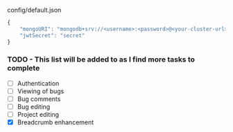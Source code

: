 config/default.json

```javascript
{
    "mongoURI": "mongodb+srv://<username>:<password>@<your-cluster-url>/test?retryWrites=true&w=majority",
    "jwtSecret": "secret"
}
```

### TODO - This list will be added to as I find more tasks to complete

-   [ ] Authentication
-   [ ] Viewing of bugs
-   [ ] Bug comments
-   [ ] Bug editing
-   [ ] Project editing
-   [x] Breadcrumb enhancement
